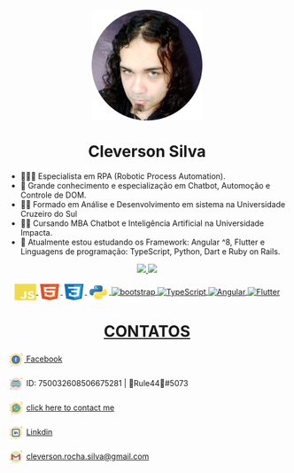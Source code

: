 <p align="center">
 <img src="./image.png" align="center", width="200">
</p>
<h1 align="center"> Cleverson Silva </h1>

- 👨🏻‍💻 Especialista em RPA (Robotic Process Automation).
- 🔭 Grande conhecimento e especialização em Chatbot, Automoção e Controle de DOM.
- 👨‍💻 Formado em Análise e Desenvolvimento em sistema na Universidade Cruzeiro do Sul 
- 👨‍💻 Cursando MBA Chatbot e Inteligência Artificial na Universidade Impacta.
- 🌱 Atualmente estou estudando os Framework: Angular ^8, Flutter e Linguagens de programação: TypeScript, Python, Dart e Ruby on Rails.

 <div align="center">
  <a href="https://github.com/iSherlott">
  <img height="180em" src="https://github-readme-stats.vercel.app/api?username=iSherlott&show_icons=true&theme=dracula&include_all_commits=true&count_private=true"/>
    <img height="180em" src="https://github-readme-stats.vercel.app/api/top-langs/?username=iSherlott&layout=compact&langs_count=7&theme=dracula"/>
</div>
<div style="display: inline_block" align="center"><br>
  <img align="center" alt="Js" height="30" width="40" src="https://raw.githubusercontent.com/devicons/devicon/master/icons/javascript/javascript-plain.svg">
  <img align="center" alt="HTML" height="30" width="40" src="https://raw.githubusercontent.com/devicons/devicon/master/icons/html5/html5-original.svg">
  <img align="center" alt="CSS" height="30" width="40" src="https://raw.githubusercontent.com/devicons/devicon/master/icons/css3/css3-original.svg">
  <img align="center" alt="Python" height="30" width="40" src="https://raw.githubusercontent.com/devicons/devicon/master/icons/python/python-original.svg">
  <img align="center" alt="bootstrap" height="30" width="40" src="https://cdn.jsdelivr.net/gh/devicons/devicon/icons/bootstrap/bootstrap-plain.svg">
  <img align="center" alt="TypeScript"  src="https://img.shields.io/badge/TypeScript-007ACC?style=for-the-badge&logo=typescript&logoColor=white"> 
  <img align="center" alt="Angular"  src="https://img.shields.io/badge/Angular-DD0031?style=for-the-badge&logo=angular&logoColor=white"> 
  <img align="center" alt="Flutter" src="https://img.shields.io/badge/Flutter-02569B?style=for-the-badge&logo=flutter&logoColor=white"> 
</div>

<div align="center">

# CONTATOS
 
</div>
 
<div style="display: inline_block">
 <p>
  <img align="center" src="./facebook.png" width="30" height="30">
  <a href="https://www.facebook.com/Cleverson17">Facebook</a>
 </p>
 <p>
  <img align="center" src="./discord.png" width="30" height="30">
  ID: 750032608506675281 | 🎀Rule44🎀#5073
 </p>
 <p>
  <img align="center" src="./whatsapp.png" width="30" height="30">
  <a href="wa.me/5511986431738">click here to contact me</a>
 </p>
 <p>
  <img align="center" src="./linkedin.png" width="30" height="30">
  <a href="https://www.linkedin.com/in/cleverson-silva-151b6a210/">Linkdin</a>
 </p>
 <p>
  <img align="center" src="./gmail.png" width="30" height="30">
  <a href="href="cleverson.rocha.silva@gmail.com"">cleverson.rocha.silva@gmail.com</a>
 </p>
</div>
